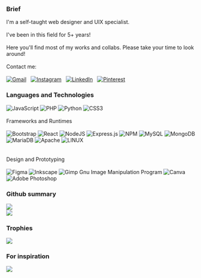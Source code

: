 
### Brief
I'm a self-taught web designer and UIX specialist.<br><br>I've been in this field for 5+ years!<br><br>Here you'll find most of my works and collabs. Please take your time to look around!
<br><br>
Contact me:
<br><br>
[![Gmail](https://img.shields.io/badge/Gmail-%23FFFFFF.svg?style=for-the-badge&logo=Gmail&logoColor=red)](mailto:delta.advoidh@gmail.com) &nbsp; [![Instagram](https://img.shields.io/badge/Instagram-%23E4405F.svg?style=for-the-badge&logo=Instagram&logoColor=white)](https://instagram.com/adwaithbc) &nbsp; [![LinkedIn](https://img.shields.io/badge/LinkedIn-%230077B5.svg?style=for-the-badge&logo=linkedin&logoColor=white)](https://linkedin.com/in/advoidhbiju-b3989025a) &nbsp; [![Pinterest](https://img.shields.io/badge/Pinterest-%23E60023.svg?style=for-the-badge&logo=Pinterest&logoColor=white)](https://pinterest.com/advoidhb)


### Languages and Technologies
![JavaScript](https://img.shields.io/badge/JavaScript-%233B3C36.svg?style=for-the-badge&logo=javascript&logoColor=%23F7DF1E) ![PHP](https://img.shields.io/badge/php-%23777BB4.svg?style=for-the-badge&logo=php&logoColor=white) ![Python](https://img.shields.io/badge/python-3670A0?style=for-the-badge&logo=python&logoColor=ffdd54) ![CSS3](https://img.shields.io/badge/css3-%231572B6.svg?style=for-the-badge&logo=css3&logoColor=white)
<br><br>
Frameworks and Runtimes
<br><br>
![Bootstrap](https://img.shields.io/badge/bootstrap-%23563D7C.svg?style=flat-square&logo=bootstrap&logoColor=white) ![React](https://img.shields.io/badge/react-%2320232a.svg?style=flat-square&logo=react&logoColor=%2361DAFB) ![NodeJS](https://img.shields.io/badge/node.js-6DA55F?style=flat-square&logo=node.js&logoColor=white) ![Express.js](https://img.shields.io/badge/express.js-%23404d59.svg?style=flat-square&logo=express&logoColor=%2361DAFB) ![NPM](https://img.shields.io/badge/NPM-%23000000.svg?style=flat-square&logo=npm&logoColor=white) ![MySQL](https://img.shields.io/badge/mysql-%2300f.svg?style=flat-square&logo=mysql&logoColor=white) ![MongoDB](https://img.shields.io/badge/MongoDB-%234ea94b.svg?style=flat-square&logo=mongodb&logoColor=white) ![MariaDB](https://img.shields.io/badge/MariaDB-003545?style=flat-square&logo=mariadb&logoColor=white) ![Apache](https://img.shields.io/badge/apache-%23D42029.svg?style=flat-square&logo=apache&logoColor=white) ![LINUX](https://img.shields.io/badge/Linux-FCC624?style=flat-square&logo=linux&logoColor=black) 	
<br><br>
Design and Prototyping
<br><br>
![Figma](https://img.shields.io/badge/figma-%23F24E1E.svg?style=flat-square&logo=figma&logoColor=white) ![Inkscape](https://img.shields.io/badge/Inkscape-e0e0e0?style=flat-square&logo=inkscape&logoColor=080A13) ![Gimp Gnu Image Manipulation Program](https://img.shields.io/badge/Gimp-657D8B?style=flat-square&logo=gimp&logoColor=FFFFFF) ![Canva](https://img.shields.io/badge/Canva-%2300C4CC.svg?style=flat-square&logo=Canva&logoColor=white) ![Adobe Photoshop](https://img.shields.io/badge/adobephotoshop-%2331A8FF.svg?style=flat-square&logo=adobephotoshop&logoColor=white)
### Github summary

![](https://github-readme-streak-stats.herokuapp.com/?user=advoidh-b&theme=tokyonight&hide_border=true)<br/>
![](https://github-readme-stats.vercel.app/api/top-langs/?username=advoidh-b&theme=tokyonight&hide_border=true&include_all_commits=false&count_private=false&layout=compact)

### Trophies
![](https://github-profile-trophy.vercel.app/?username=advoidh-b&theme=tokyonight&no-frame=true&no-bg=true&margin-w=4)

### For inspiration
![](https://quotes-github-readme.vercel.app/api?type=horizontal&theme=tokyonight)

<!-- Proudly created with GPRM ( https://gprm.itsvg.in ) -->
